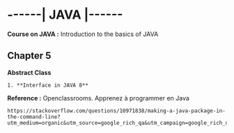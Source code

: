 # ------| JAVA |------
__Course on JAVA :__ Introduction to the basics of JAVA

## Chapter 5

**Abstract Class**

	1. **Interface in JAVA 8**
	
__Reference :__ 
	Openclassrooms. Apprenez à programmer en Java

	https://stackoverflow.com/questions/10971838/making-a-java-package-in-the-command-line?utm_medium=organic&utm_source=google_rich_qa&utm_campaign=google_rich_qa
